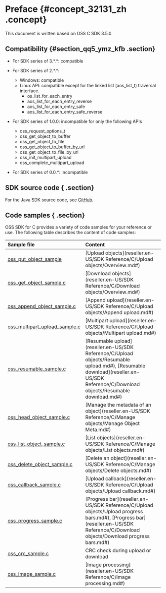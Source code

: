 # Preface {#concept_32131_zh .concept}

This document is written based on OSS C SDK 3.5.0.

## Compatibility {#section_qq5_ymz_kfb .section}

-   For SDK series of 3.\*.\*: compatible
-   For SDK series of 2.\*.\*:

    -   Windows: compatible
    -   Linux API: compatible except for the linked list \(aos\_list\_t\) traversal interface.
        -   os\_list\_for\_each\_entry
        -   aos\_list\_for\_each\_entry\_reverse
        -   aos\_list\_for\_each\_entry\_safe
        -   aos\_list\_for\_each\_entry\_safe\_reverse
-   For SDK series of 1.0.0: incompatible for only the following APIs

    -   oss\_request\_options\_t
    -   oss\_get\_object\_to\_buffer
    -   oss\_get\_object\_to\_file
    -   oss\_get\_object\_to\_buffer\_by\_url
    -   oss\_get\_object\_to\_file\_by\_url
    -   oss\_init\_multipart\_upload
    -   oss\_complete\_multipart\_upload
-   For SDK series of 0.0.\*: incompatible

## SDK source code { .section}

For the Java SDK source code, see [GitHub](https://github.com/aliyun/aliyun-oss-c-sdk/tree/master).

## Code samples { .section}

OSS SDK for C provides a variety of code samples for your reference or use. The following table describes the content of code samples:

|Sample file|Content|
|:----------|:------|
| [oss\_put\_object\_sample](https://github.com/aliyun/aliyun-oss-c-sdk/blob/master/oss_c_sdk_sample/oss_put_object_sample.c) | [Upload objects](reseller.en-US/SDK Reference/C/Upload objects/Overview.md#) |
| [oss\_get\_object\_sample.c](https://github.com/aliyun/aliyun-oss-c-sdk/blob/master/oss_c_sdk_sample/oss_get_object_sample.c) | [Download objects](reseller.en-US/SDK Reference/C/Download objects/Overview.md#) |
| [oss\_append\_object\_sample.c](https://github.com/aliyun/aliyun-oss-c-sdk/blob/master/oss_c_sdk_sample/oss_append_object_sample.c) | [Append upload](reseller.en-US/SDK Reference/C/Upload objects/Append upload.md#)|
| [oss\_multipart\_upload\_sample.c](https://github.com/aliyun/aliyun-oss-c-sdk/blob/master/oss_c_sdk_sample/oss_multipart_upload_sample.c) | [Multipart upload](reseller.en-US/SDK Reference/C/Upload objects/Multipart upload.md#)|
| [oss\_resumable\_sample.c](https://github.com/aliyun/aliyun-oss-c-sdk/blob/master/oss_c_sdk_sample/oss_resumable_sample.c) | [Resumable upload](reseller.en-US/SDK Reference/C/Upload objects/Resumable upload.md#), [Resumable download](reseller.en-US/SDK Reference/C/Download objects/Resumable download.md#) |
| [oss\_head\_object\_sample.c](https://github.com/aliyun/aliyun-oss-c-sdk/blob/master/oss_c_sdk_sample/oss_head_object_sample.c) | [Manage the metadata of an object](reseller.en-US/SDK Reference/C/Manage objects/Manage Object Meta.md#) |
| [oss\_list\_object\_sample.c](https://github.com/aliyun/aliyun-oss-c-sdk/blob/master/oss_c_sdk_sample/oss_list_object_sample.c) |[List objects](reseller.en-US/SDK Reference/C/Manage objects/List objects.md#) |
| [oss\_delete\_object\_sample.c](https://github.com/aliyun/aliyun-oss-c-sdk/blob/master/oss_c_sdk_sample/oss_delete_object_sample.c) | [Delete an object](reseller.en-US/SDK Reference/C/Manage objects/Delete objects.md#) |
| [oss\_callback\_sample.c](https://github.com/aliyun/aliyun-oss-c-sdk/blob/master/oss_c_sdk_sample/oss_callback_sample.c) | [Upload callback](reseller.en-US/SDK Reference/C/Upload objects/Upload callback.md#) |
| [oss\_progress\_sample.c](https://github.com/aliyun/aliyun-oss-c-sdk/blob/master/oss_c_sdk_sample/oss_progress_sample.c) |[Progress bar](reseller.en-US/SDK Reference/C/Upload objects/Upload progress bars.md#), [Progress bar](reseller.en-US/SDK Reference/C/Download objects/Download progress bars.md#) |
| [oss\_crc\_sample.c](https://github.com/aliyun/aliyun-oss-c-sdk/blob/master/oss_c_sdk_sample/oss_crc_sample.c) |CRC check during upload or download|
| [oss\_image\_sample.c](https://github.com/aliyun/aliyun-oss-c-sdk/blob/master/oss_c_sdk_sample/oss_image_sample.c) | [Image processing](reseller.en-US/SDK Reference/C/Image processing.md#) |

